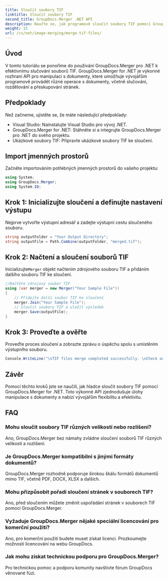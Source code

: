```yaml
---
title: Sloučit soubory TIF
linktitle: Sloučit soubory TIF
second_title: GroupDocs.Merger .NET API
description: Naučte se, jak programově sloučit soubory TIF pomocí GroupDocs.Merger for .NET. Efektivní rozhraní API pro manipulaci s dokumenty pro vývojáře .NET.
weight: 15
url: /cs/net/image-merging/merge-tif-files/
---
```

## Úvod
V tomto tutoriálu se ponoříme do používání GroupDocs.Merger pro .NET k efektivnímu slučování souborů TIF. GroupDocs.Merger for .NET je výkonné rozhraní API pro manipulaci s dokumenty, které umožňuje vývojářům programově provádět různé operace s dokumenty, včetně slučování, rozdělování a přeskupování stránek.
## Předpoklady
Než začneme, ujistěte se, že máte následující předpoklady:
- Visual Studio: Nainstalujte Visual Studio pro vývoj .NET.
- GroupDocs.Merger for .NET: Stáhněte si a integrujte GroupDocs.Merger pro .NET do svého projektu.
- Ukázkové soubory TIF: Připravte ukázkové soubory TIF ke sloučení.

## Import jmenných prostorů
Začněte importováním potřebných jmenných prostorů do vašeho projektu:
```csharp
using System; 
using GroupDocs.Merger;
using System.IO;
```
## Krok 1: Inicializujte sloučení a definujte nastavení výstupu
Nejprve vytvořte výstupní adresář a zadejte výstupní cestu sloučeného souboru.
```csharp
string outputFolder = "Your Output Directory";
string outputFile = Path.Combine(outputFolder, "merged.tif");
```
## Krok 2: Načtení a sloučení souborů TIF
 Inicializujte`Merger` objekt načtením zdrojového souboru TIF a přidáním dalšího souboru TIF ke sloučení.
```csharp
//Načtěte zdrojový soubor TIF
using (var merger = new Merger("Your Sample File"))
{
    // Přidejte další soubor TIF ke sloučení
    merger.Join("Your Sample File");
    // Sloučit soubory TIF a uložit výsledek
    merger.Save(outputFile);
}
```
## Krok 3: Proveďte a ověřte
Proveďte proces sloučení a zobrazte zprávu o úspěchu spolu s umístěním výstupního souboru.
```csharp
Console.WriteLine("\nTIF files merge completed successfully. \nCheck output in {0}", outputFolder);
```

## Závěr
Pomocí těchto kroků jste se naučili, jak hladce sloučit soubory TIF pomocí GroupDocs.Merger for .NET. Toto výkonné API zjednodušuje úlohy manipulace s dokumenty a nabízí vývojářům flexibilitu a efektivitu.

## FAQ
### Mohu sloučit soubory TIF různých velikostí nebo rozlišení?
Ano, GroupDocs.Merger bez námahy zvládne sloučení souborů TIF různých velikostí a rozlišení.
### Je GroupDocs.Merger kompatibilní s jinými formáty dokumentů?
GroupDocs.Merger rozhodně podporuje širokou škálu formátů dokumentů mimo TIF, včetně PDF, DOCX, XLSX a dalších.
### Mohu přizpůsobit pořadí sloučení stránek v souborech TIF?
Ano, před sloučením můžete změnit uspořádání stránek v souborech TIF pomocí GroupDocs.Merger.
### Vyžaduje GroupDocs.Merger nějaké speciální licencování pro komerční použití?
Ano, pro komerční použití budete muset získat licenci. Prozkoumejte možnosti licencování na webu GroupDocs.
### Jak mohu získat technickou podporu pro GroupDocs.Merger?
Pro technickou pomoc a podporu komunity navštivte fórum GroupDocs věnované fúzi.